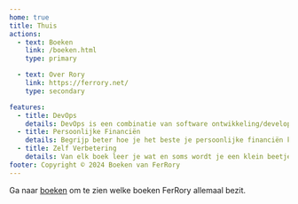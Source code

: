 ```yaml
---
home: true
title: Thuis
actions:
  - text: Boeken
    link: /boeken.html
    type: primary

  - text: Over Rory
    link: https://ferrory.net/
    type: secondary

features:
  - title: DevOps
    details: DevOps is een combinatie van software ontwikkeling/development (Dev) en bedrijfsactiviteiten/Operations (Ops), plus de bundeling van mensen, processen en technologie om doorlopend waarde aan klanten te bieden. 
  - title: Persoonlijke Financiën
    details: Begrijp beter hoe je het beste je persoonlijke financiën kunt regelen. 
  - title: Zelf Verbetering
    details: Van elk boek leer je wat en soms wordt je een klein beetje een beter mens. 
footer: Copyright © 2024 Boeken van FerRory
---
```


Ga naar [boeken] om te zien welke boeken FerRory allemaal bezit.

[boeken]: /boeken.html
